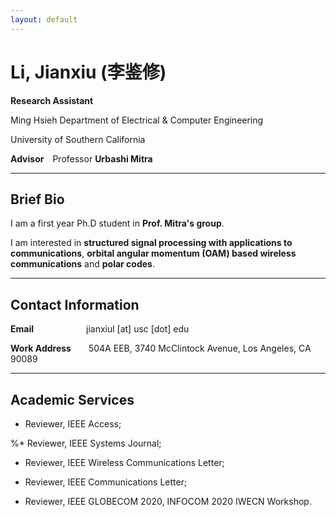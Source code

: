 ```yaml
---
layout: default
---
```


# Li, Jianxiu (李鉴修)


**Research Assistant** &nbsp;


Ming Hsieh Department of Electrical & Computer Engineering

University of Southern California &nbsp;


**Advisor**&emsp;Professor **Urbashi Mitra** &nbsp;

*****

## Brief Bio

I am a first year Ph.D student in **Prof. Mitra's group**. 

I am interested in **structured signal processing with applications to communications**, **orbital angular momentum (OAM) based wireless communications** and **polar codes**.&nbsp;

*****

## Contact Information
**Email**&emsp;&emsp;&emsp;&emsp;&emsp;&emsp;jianxiul [at] usc [dot] edu

**Work Address**&emsp;&emsp;504A EEB, 3740 McClintock Avenue, Los Angeles, CA 90089 &nbsp;

*****
## Academic Services
* Reviewer, IEEE Access;

%* Reviewer, IEEE Systems Journal;

* Reviewer, IEEE Wireless Communications Letter;

* Reviewer, IEEE Communications Letter;

* Reviewer, IEEE GLOBECOM 2020, INFOCOM 2020 IWECN Workshop.
